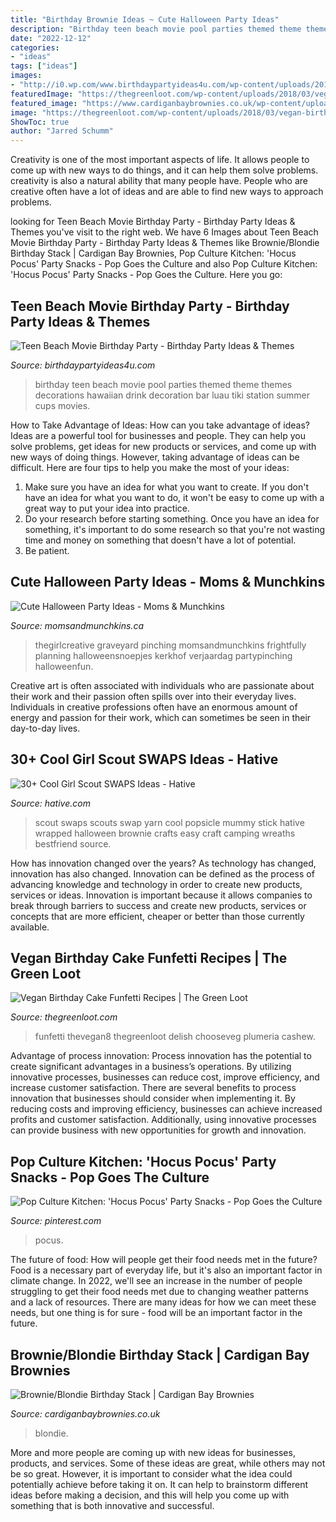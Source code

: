 ```yaml
---
title: "Birthday Brownie Ideas ~ Cute Halloween Party Ideas"
description: "Birthday teen beach movie pool parties themed theme themes decorations hawaiian drink decoration bar luau tiki station summer cups movies"
date: "2022-12-12"
categories:
- "ideas"
tags: ["ideas"]
images:
- "http://i0.wp.com/www.birthdaypartyideas4u.com/wp-content/uploads/2015/03/teen-beach-movie-birthday-party-drink-station.jpg"
featuredImage: "https://thegreenloot.com/wp-content/uploads/2018/03/vegan-birthday-cake-funfetti-recipes-1.jpg"
featured_image: "https://www.cardiganbaybrownies.co.uk/wp-content/uploads/2020/10/IMG_3227-CBB.jpg"
image: "https://thegreenloot.com/wp-content/uploads/2018/03/vegan-birthday-cake-funfetti-recipes-1.jpg"
ShowToc: true
author: "Jarred Schumm"
---
```



Creativity is one of the most important aspects of life. It allows people to come up with new ways to do things, and it can help them solve problems. creativity is also a natural ability that many people have. People who are creative often have a lot of ideas and are able to find new ways to approach problems.

	

		
looking for Teen Beach Movie Birthday Party - Birthday Party Ideas &amp; Themes you've visit to the right web. We have 6 Images about Teen Beach Movie Birthday Party - Birthday Party Ideas &amp; Themes like Brownie/Blondie Birthday Stack | Cardigan Bay Brownies, Pop Culture Kitchen: &#039;Hocus Pocus&#039; Party Snacks - Pop Goes the Culture and also Pop Culture Kitchen: &#039;Hocus Pocus&#039; Party Snacks - Pop Goes the Culture. Here you go:
		
    
## Teen Beach Movie Birthday Party - Birthday Party Ideas &amp; Themes

<img loading=lazy src="http://i0.wp.com/www.birthdaypartyideas4u.com/wp-content/uploads/2015/03/teen-beach-movie-birthday-party-drink-station.jpg" onerror="this.onerror=null;this.src='https://tse3.mm.bing.net/th?id=OIP.pgQjQLllVtfwXj8HNC3fZwHaG1&amp;pid=15.1';" alt="Teen Beach Movie Birthday Party - Birthday Party Ideas &amp; Themes">

_Source: birthdaypartyideas4u.com_

>birthday teen beach movie pool parties themed theme themes decorations hawaiian drink decoration bar luau tiki station summer cups movies. 

	

How to Take Advantage of Ideas: How can you take advantage of ideas?
Ideas are a powerful tool for businesses and people. They can help you solve problems, get ideas for new products or services, and come up with new ways of doing things. However, taking advantage of ideas can be difficult. Here are four tips to help you make the most of your ideas: 
1. Make sure you have an idea for what you want to create. If you don't have an idea for what you want to do, it won't be easy to come up with a great way to put your idea into practice. 
2. Do your research before starting something. Once you have an idea for something, it's important to do some research so that you're not wasting time and money on something that doesn't have a lot of potential. 
3. Be patient.

    
## Cute Halloween Party Ideas - Moms &amp; Munchkins

<img loading=lazy src="https://www.momsandmunchkins.ca/wp-content/uploads/2013/10/frightfully-cute.jpg" onerror="this.onerror=null;this.src='https://tse3.mm.bing.net/th?id=OIP.vqPDVJ7atUJq_ykjT9oS5QAAAA&amp;pid=15.1';" alt="Cute Halloween Party Ideas - Moms &amp; Munchkins">

_Source: momsandmunchkins.ca_

>thegirlcreative graveyard pinching momsandmunchkins frightfully planning halloweensnoepjes kerkhof verjaardag partypinching halloweenfun. 

	

Creative art is often associated with individuals who are passionate about their work and their passion often spills over into their everyday lives. Individuals in creative professions often have an enormous amount of energy and passion for their work, which can sometimes be seen in their day-to-day lives.

    
## 30+ Cool Girl Scout SWAPS Ideas - Hative

<img loading=lazy src="https://hative.com/wp-content/uploads/2014/03/girl-scout-swaps-ideas/5-mummy-popsicle-stick-white-yarn.jpg" onerror="this.onerror=null;this.src='https://tse1.mm.bing.net/th?id=OIP.zqDti7goRCrYVPJSejNm9QHaG-&amp;pid=15.1';" alt="30+ Cool Girl Scout SWAPS Ideas - Hative">

_Source: hative.com_

>scout swaps scouts swap yarn cool popsicle mummy stick hative wrapped halloween brownie crafts easy craft camping wreaths bestfriend source. 

	

How has innovation changed over the years?
As technology has changed, innovation has also changed. Innovation can be defined as the process of advancing knowledge and technology in order to create new products, services or ideas. Innovation is important because it allows companies to break through barriers to success and create new products, services or concepts that are more efficient, cheaper or better than those currently available.

    
## Vegan Birthday Cake Funfetti Recipes | The Green Loot

<img loading=lazy src="https://thegreenloot.com/wp-content/uploads/2018/03/vegan-birthday-cake-funfetti-recipes-1.jpg" onerror="this.onerror=null;this.src='https://tse4.mm.bing.net/th?id=OIP.HtTjrE6YwHW2hJZ6rWbnZAHaKf&amp;pid=15.1';" alt="Vegan Birthday Cake Funfetti Recipes | The Green Loot">

_Source: thegreenloot.com_

>funfetti thevegan8 thegreenloot delish chooseveg plumeria cashew. 

	

Advantage of process innovation:
Process innovation has the potential to create significant advantages in a business’s operations. By utilizing innovative processes, businesses can reduce cost, improve efficiency, and increase customer satisfaction.
There are several benefits to process innovation that businesses should consider when implementing it. By reducing costs and improving efficiency, businesses can achieve increased profits and customer satisfaction. Additionally, using innovative processes can provide business with new opportunities for growth and innovation.

    
## Pop Culture Kitchen: &#039;Hocus Pocus&#039; Party Snacks - Pop Goes The Culture

<img loading=lazy src="https://i.pinimg.com/736x/c8/84/80/c884808782493e85c7d2e627f9056d82.jpg" onerror="this.onerror=null;this.src='https://tse2.mm.bing.net/th?id=OIP.b-WbgoG2wHS7XhHP8adFHAHaKC&amp;pid=15.1';" alt="Pop Culture Kitchen: &#039;Hocus Pocus&#039; Party Snacks - Pop Goes the Culture">

_Source: pinterest.com_

>pocus. 

	

The future of food: How will people get their food needs met in the future?
Food is a necessary part of everyday life, but it's also an important factor in climate change. In 2022, we'll see an increase in the number of people struggling to get their food needs met due to changing weather patterns and a lack of resources. There are many ideas for how we can meet these needs, but one thing is for sure - food will be an important factor in the future.

    
## Brownie/Blondie Birthday Stack | Cardigan Bay Brownies

<img loading=lazy src="https://www.cardiganbaybrownies.co.uk/wp-content/uploads/2020/10/IMG_3227-CBB.jpg" onerror="this.onerror=null;this.src='https://tse4.mm.bing.net/th?id=OIP.zZBx5_rJ9dt2uxZ6gohV4QHaJ4&amp;pid=15.1';" alt="Brownie/Blondie Birthday Stack | Cardigan Bay Brownies">

_Source: cardiganbaybrownies.co.uk_

>blondie. 

	

More and more people are coming up with new ideas for businesses, products, and services. Some of these ideas are great, while others may not be so great. However, it is important to consider what the idea could potentially achieve before taking it on. It can help to brainstorm different ideas before making a decision, and this will help you come up with something that is both innovative and successful.

